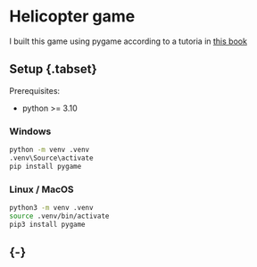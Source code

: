 # Helicopter game
I built this game using pygame according to a tutoria in [this book](https://www.empik.com/komputer-swiat-biblioteczka,p1230127088,prasa-p)

## Setup {.tabset}

Prerequisites:
- python >= 3.10

### Windows

```sh
python -m venv .venv
.venv\Source\activate
pip install pygame
```

### Linux / MacOS

```sh
python3 -m venv .venv
source .venv/bin/activate
pip3 install pygame
```
## {-}
